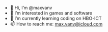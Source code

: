 - 👋 Hi, I’m @maxvanv
- 👀 I’m interested in games and software
- 🌱 I’m currently learning coding on HBO-ICT
- 📫 How to reach me: max.vanv@icloud.com

<!---
maxvanv/maxvanv is a ✨ special ✨ repository because its `README.md` (this file) appears on your GitHub profile.
You can click the Preview link to take a look at your changes.
--->
